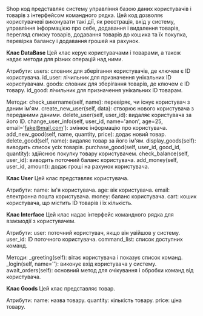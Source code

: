 Shop код представляє систему управління базою даних користувачів і товарів з інтерфейсом командного рядка. Цей код дозволяє користувачеві виконувати такі дії, як реєстрація, 
вхід у систему, управління інформацією про себе, додавання і видалення товарів, перегляд списку товарів, додавання товарів до кошика та їх покупка, перевірка балансу і додавання грошей на рахунок.

____Клас DataBase____
Цей клас керує користувачами і товарами, а також надає методи для різних операцій над ними.

Атрибути:
users: словник для зберігання користувачів, де ключем є ID користувача.
id_user: лічильник для призначення унікальних ID користувачам.
goods: словник для зберігання товарів, де ключем є ID товару.
id_good: лічильник для призначення унікальних ID товарам.

Методи:
check_username(self, name): перевіряє, чи існує користувач з даним ім'ям.
create_new_user(self, data): створює нового користувача з переданими даними.
delete_user(self, user_id): видаляє користувача за його ID.
change_user_info(self, user_id, name='anon', age=25, email='fake@mail.com'): змінює інформацію про користувача.
add_new_good(self, name, quantity, price): додає новий товар.
delete_good(self, name): видаляє товар за його ім'ям.
display_goods(self): виводить список усіх товарів.
purchase_good(self, user_id, good_id, quantity): здійснює покупку товару користувачем.
check_balance(self, user_id): виводить поточний баланс користувача.
add_money(self, user_id, amount): додає гроші на рахунок користувача.

____Клас User____
Цей клас представляє користувача.

Атрибути:
name: ім'я користувача.
age: вік користувача.
email: електронна пошта користувача.
money: баланс користувача.
cart: кошик користувача, що містить ID товарів і їх кількість.

____Клас Interface____
Цей клас надає інтерфейс командного рядка для взаємодії з користувачем.

Атрибути:
user: поточний користувач, якщо він увійшов у систему.
user_id: ID поточного користувача.
command_list: список доступних команд.

Методи:
_greeting(self): вітає користувача і показує список команд.
_login(self, name=''): виконує вхід користувача у систему.
await_orders(self): основний метод для очікування і обробки команд від користувача.


____Клас Goods____
Цей клас представляє товар.

Атрибути:
name: назва товару.
quantity: кількість товару.
price: ціна товару.
